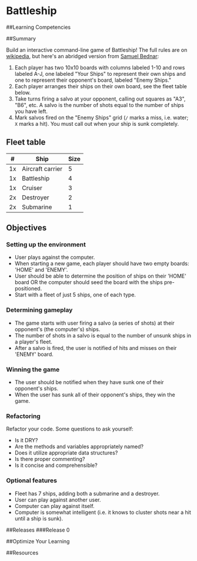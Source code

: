 # Battleship

##Learning Competencies

##Summary

 Build an interactive command-line game of Battleship! The full rules are on [wikipedia](http://en.wikipedia.org/wiki/Battleship_\(game\)), but here's an abridged version from [Samuel Bednar](http://en.wikipedia.org/wiki/File:Battleships_Paper_Game.svg):

1. Each player has two 10x10 boards with columns labeled 1-10 and rows labeled A-J, one labeled "Your Ships" to represent their own ships and one to represent their opponent's board, labeled "Enemy Ships."
2. Each player arranges their ships on their own board, see the fleet table below.
3. Take turns firing a salvo at your opponent, calling out squares as "A3", "B6", etc. A salvo is the number of shots equal to the number of ships you have left.
4. Mark salvos fired on the "Enemy Ships" grid (`/` marks a miss, i.e. water; `X` marks a hit). You must call out when your ship is sunk completely.

## Fleet table

| #  | Ship             | Size |
| -- | ---------------- | ---- |
| 1x | Aircraft carrier | 5    |
| 1x | Battleship       | 4    |
| 1x | Cruiser          | 3    |
| 2x | Destroyer        | 2    |
| 2x | Submarine        | 1    |

## Objectives

### Setting up the environment

- User plays against the computer.
- When starting a new game, each player should have two empty boards: 'HOME' and 'ENEMY'.
- User should be able to determine the position of ships on their 'HOME' board OR the computer should seed the board with the ships pre-positioned.
- Start with a fleet of just 5 ships, one of each type.

### Determining gameplay

- The game starts with user firing a salvo (a series of shots) at their opponent's (the computer's) ships.
- The number of shots in a salvo is equal to the number of unsunk ships in a player's fleet.
- After a salvo is fired, the user is notified of hits and misses on their 'ENEMY' board.

### Winning the game

- The user should be notified when they have sunk one of their opponent's ships.
- When the user has sunk all of their opponent's ships, they win the game.

### Refactoring

Refactor your code. Some questions to ask yourself:

- Is it DRY?
- Are the methods and variables appropriately named?
- Does it utilize appropriate data structures?
- Is there proper commenting?
- Is it concise and comprehensible?

### Optional features

- Fleet has 7 ships, adding both a submarine and a destroyer.
- User can play against another user.
- Computer can play against itself.
- Computer is somewhat intelligent (i.e. it knows to cluster shots near a hit until a ship is sunk).

##Releases
###Release 0

##Optimize Your Learning

##Resources